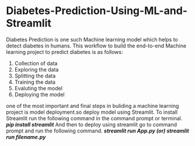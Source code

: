 # Diabetes-Prediction-Using-ML-and-Streamlit

Diabetes Prediction is one such Machine learning model which helps to detect diabetes in humans. This workflow to build the end-to-end Machine learning project to predict diabetes is as follows:
1. Collection of data
2. Exploring the data
3. Splitting the data
4. Training the data
5. Evaluting the model
6. Deploying the model

one of the most important and final steps in buliding a machine learning project is model deployment.so deploy model using Streamlit.
To install Streamlit run the following command in the command prompt or terminal.
    ***pip install streamlit***
And then to deploy using streamlit go to command prompt and run the following command.
   ***streamlit run App.py
            (or)
  streamlit run filename.py***

